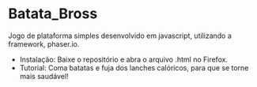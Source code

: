 # Batata_Bross
Jogo de plataforma simples desenvolvido em javascript, utilizando a framework, phaser.io.
 * Instalação:
Baixe o repositório e abra o arquivo .html no Firefox.
 * Tutorial:
Coma batatas e fuja dos lanches calóricos, para que se torne mais saudável!
